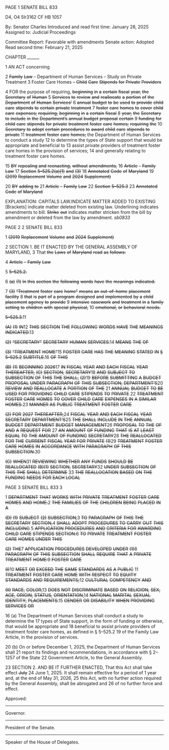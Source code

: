 PAGE 1
SENATE BILL 833

D4, O4 5lr3162
CF HB 1057

By: Senator Charles
Introduced and read first time: January 28, 2025
Assigned to: Judicial Proceedings

Committee Report: Favorable with amendments
Senate action: Adopted
Read second time: February 21, 2025

CHAPTER ______

1 AN ACT concerning

2 ~~Family~~ ~~Law~~ ~~–~~ Department of Human Services – Study on Private Treatment
3 Foster Care Homes ~~–~~ ~~Child~~ ~~Care~~ ~~Stipends~~ ~~for~~ ~~Private~~ ~~Providers~~

4 FOR the purpose of requiring, ~~beginning~~ ~~in~~ ~~a~~ ~~certain~~ ~~fiscal~~ ~~year,~~ ~~the~~ ~~Secretary~~ ~~of~~ ~~Human~~
5 ~~Services~~ ~~to~~ ~~review~~ ~~and~~ ~~reallocate~~ ~~a~~ ~~portion~~ ~~of~~ ~~the~~ ~~Department~~ ~~of~~ ~~Human~~ ~~Services’~~
6 ~~annual~~ ~~budget~~ ~~to~~ ~~be~~ ~~used~~ ~~to~~ ~~provide~~ ~~child~~ ~~care~~ ~~stipends~~ ~~to~~ ~~certain~~ ~~private~~ ~~treatment~~
7 ~~foster~~ ~~care~~ ~~homes~~ ~~to~~ ~~cover~~ ~~child~~ ~~care~~ ~~expenses;~~ ~~requiring,~~ ~~beginning~~ ~~in~~ ~~a~~ ~~certain~~ ~~fiscal~~
8 ~~year,~~ ~~the~~ ~~Secretary~~ ~~to~~ ~~include~~ ~~in~~ ~~the~~ ~~Department’s~~ ~~annual~~ ~~budget~~ ~~proposal~~ ~~certain~~
9 ~~funding~~ ~~for~~ ~~child~~ ~~care~~ ~~stipends~~ ~~for~~ ~~private~~ ~~treatment~~ ~~foster~~ ~~care~~ ~~homes;~~ ~~requiring~~ ~~the~~
10 ~~Secretary~~ ~~to~~ ~~adopt~~ ~~certain~~ ~~procedures~~ ~~to~~ ~~award~~ ~~child~~ ~~care~~ ~~stipends~~ ~~to~~ ~~private~~
11 ~~treatment~~ ~~foster~~ ~~care~~ ~~homes;~~ the Department of Human Services to conduct a study
12 to determine the types of State support that would be appropriate and beneficial to
13 assist private providers of treatment foster care homes in the provision of services;
14 and generally relating to treatment foster care homes.

15 ~~BY~~ ~~repealing~~ ~~and~~ ~~reenacting,~~ ~~without~~ ~~amendments,~~
16 ~~Article~~ ~~–~~ ~~Family~~ ~~Law~~
17 ~~Section~~ ~~5–525.2(a)(1)~~ ~~and~~ ~~(3)~~
18 ~~Annotated~~ ~~Code~~ ~~of~~ ~~Maryland~~
19 ~~(2019~~ ~~Replacement~~ ~~Volume~~ ~~and~~ ~~2024~~ ~~Supplement)~~

20 ~~BY~~ ~~adding~~ ~~to~~
21 ~~Article~~ ~~–~~ ~~Family~~ ~~Law~~
22 ~~Section~~ ~~5–525.3~~
23 ~~Annotated~~ ~~Code~~ ~~of~~ ~~Maryland~~

EXPLANATION: CAPITALS LAW.INDICATE MATTER ADDED TO EXISTING
[Brackets] indicate matter deleted from existing law.
Underlining indicates amendments to bill.
~~Strike~~ ~~out~~ indicates matter stricken from the bill by amendment or deleted from the law by
amendment. *sb0833*

PAGE 2
2 SENATE BILL 833

1 ~~(2019~~ ~~Replacement~~ ~~Volume~~ ~~and~~ ~~2024~~ ~~Supplement)~~

2 SECTION 1. BE IT ENACTED BY THE GENERAL ASSEMBLY OF MARYLAND,
3 That ~~the~~ ~~Laws~~ ~~of~~ ~~Maryland~~ ~~read~~ ~~as~~ ~~follows:~~

4 ~~Article~~ ~~–~~ ~~Family~~ ~~Law~~

5 ~~5–525.2.~~

6 ~~(a)~~ ~~(1)~~ ~~In~~ ~~this~~ ~~section~~ ~~the~~ ~~following~~ ~~words~~ ~~have~~ ~~the~~ ~~meanings~~ ~~indicated.~~

7 ~~(3)~~ ~~“Treatment~~ ~~foster~~ ~~care~~ ~~home”~~ ~~means~~ ~~an~~ ~~out–of–home~~ ~~placement~~ ~~facility~~
8 ~~that~~ ~~is~~ ~~part~~ ~~of~~ ~~a~~ ~~program~~ ~~designed~~ ~~and~~ ~~implemented~~ ~~by~~ ~~a~~ ~~child~~ ~~placement~~ ~~agency~~ ~~to~~ ~~provide~~
9 ~~intensive~~ ~~casework~~ ~~and~~ ~~treatment~~ ~~in~~ ~~a~~ ~~family~~ ~~setting~~ ~~to~~ ~~children~~ ~~with~~ ~~special~~ ~~physical,~~
10 ~~emotional,~~ ~~or~~ ~~behavioral~~ ~~needs.~~

~~5–525.3.~~11

~~(A)~~ ~~(1)~~ ~~IN~~12 ~~THIS~~ ~~SECTION~~ ~~THE~~ ~~FOLLOWING~~ ~~WORDS~~ ~~HAVE~~ ~~THE~~ ~~MEANINGS~~
~~INDICATED.~~13

~~(2)~~ ~~“SECRETARY”~~ ~~SECRETARY~~ ~~HUMAN~~ ~~SERVICES.~~14 ~~MEANS~~ ~~THE~~ ~~OF~~

~~(3)~~ ~~“TREATMENT~~ ~~HOME”~~15 ~~FOSTER~~ ~~CARE~~ ~~HAS~~ ~~THE~~ ~~MEANING~~ ~~STATED~~ ~~IN~~
~~§~~ ~~5–525.2~~ ~~SUBTITLE.~~16 ~~OF~~ ~~THIS~~

~~(B)~~ ~~(1)~~ ~~BEGINNING~~ ~~2026~~17 ~~IN~~ ~~FISCAL~~ ~~YEAR~~ ~~AND~~ ~~EACH~~ ~~FISCAL~~ ~~YEAR~~
~~THEREAFTER,~~ ~~(C)~~ ~~SECTION,~~ ~~SECRETARY~~18 ~~AND~~ ~~SUBJECT~~ ~~TO~~ ~~SUBSECTION~~ ~~OF~~ ~~THIS~~ ~~THE~~
~~SHALL,~~ ~~(2)~~19 ~~BEFORE~~ ~~SUBMITTING~~ ~~A~~ ~~BUDGET~~ ~~PROPOSAL~~ ~~UNDER~~ ~~PARAGRAPH~~ ~~OF~~ ~~THIS~~
~~SUBSECTION,~~ ~~DEPARTMENT’S~~20 ~~REVIEW~~ ~~AND~~ ~~REALLOCATE~~ ~~A~~ ~~PORTION~~ ~~OF~~ ~~THE~~
21 ~~ANNUAL~~ ~~BUDGET~~ ~~TO~~ ~~BE~~ ~~USED~~ ~~FOR~~ ~~PROVIDING~~ ~~CHILD~~ ~~CARE~~ ~~STIPENDS~~ ~~TO~~ ~~PRIVATE~~
22 ~~TREATMENT~~ ~~FOSTER~~ ~~CARE~~ ~~HOMES~~ ~~TO~~ ~~COVER~~ ~~CHILD~~ ~~CARE~~ ~~EXPENSES~~ ~~IN~~ ~~A~~ ~~SIMILAR~~
~~HOMES.~~23 ~~MANNER~~ ~~AS~~ ~~PUBLIC~~ ~~TREATMENT~~ ~~FOSTER~~ ~~CARE~~

~~(2)~~ ~~FOR~~ ~~2027~~ ~~THEREAFTER,~~24 ~~FISCAL~~ ~~YEAR~~ ~~AND~~ ~~EACH~~ ~~FISCAL~~ ~~YEAR~~
~~SECRETARY~~ ~~DEPARTMENT’S~~25 ~~THE~~ ~~SHALL~~ ~~INCLUDE~~ ~~IN~~ ~~THE~~ ~~ANNUAL~~ ~~BUDGET~~
~~DEPARTMENT~~ ~~BUDGET~~ ~~MANAGEMENT~~26 ~~PROPOSAL~~ ~~TO~~ ~~THE~~ ~~OF~~ ~~AND~~ ~~A~~ ~~REQUEST~~ ~~FOR~~
27 ~~AN~~ ~~AMOUNT~~ ~~OF~~ ~~FUNDING~~ ~~THAT~~ ~~IS~~ ~~AT~~ ~~LEAST~~ ~~EQUAL~~ ~~TO~~ ~~THE~~ ~~AMOUNT~~ ~~OF~~ ~~FUNDING~~
~~SECRETARY~~28 ~~THE~~ ~~REALLOCATED~~ ~~FOR~~ ~~THE~~ ~~CURRENT~~ ~~FISCAL~~ ~~YEAR~~ ~~FOR~~ ~~PRIVATE~~
~~(1)~~29 ~~TREATMENT~~ ~~FOSTER~~ ~~CARE~~ ~~HOMES~~ ~~IN~~ ~~ACCORDANCE~~ ~~WITH~~ ~~PARAGRAPH~~ ~~OF~~ ~~THIS~~
~~SUBSECTION.~~30

~~(C)~~ ~~WHEN~~31 ~~REVIEWING~~ ~~WHETHER~~ ~~ANY~~ ~~FUNDS~~ ~~SHOULD~~ ~~BE~~ ~~REALLOCATED~~
~~(B)(1)~~ ~~SECTION,~~ ~~SECRETARY~~32 ~~UNDER~~ ~~SUBSECTION~~ ~~OF~~ ~~THIS~~ ~~THE~~ ~~SHALL~~ ~~DETERMINE~~
33 ~~THE~~ ~~REALLOCATION~~ ~~BASED~~ ~~ON~~ ~~THE~~ ~~FUNDING~~ ~~NEEDS~~ ~~FOR~~ ~~EACH~~ ~~LOCAL~~

PAGE 3
SENATE BILL 833 3

1 ~~DEPARTMENT~~ ~~THAT~~ ~~WORKS~~ ~~WITH~~ ~~PRIVATE~~ ~~TREATMENT~~ ~~FOSTER~~ ~~CARE~~ ~~HOMES~~ ~~AND~~
~~HOME.~~2 ~~THE~~ ~~FAMILIES~~ ~~OF~~ ~~THE~~ ~~CHILDREN~~ ~~BEING~~ ~~PLACED~~ ~~IN~~ ~~A~~

~~(D)~~ ~~(1)~~ ~~SUBJECT~~ ~~(2)~~ ~~SUBSECTION,~~3 ~~TO~~ ~~PARAGRAPH~~ ~~OF~~ ~~THIS~~ ~~THE~~
~~SECRETARY~~ ~~SECTION,~~4 ~~SHALL~~ ~~ADOPT~~ ~~PROCEDURES~~ ~~TO~~ ~~CARRY~~ ~~OUT~~ ~~THIS~~ ~~INCLUDING~~
5 ~~APPLICATION~~ ~~PROCEDURES~~ ~~AND~~ ~~CRITERIA~~ ~~FOR~~ ~~AWARDING~~ ~~CHILD~~ ~~CARE~~ ~~STIPENDS~~
~~SECTION.~~6 ~~TO~~ ~~PRIVATE~~ ~~TREATMENT~~ ~~FOSTER~~ ~~CARE~~ ~~HOMES~~ ~~UNDER~~ ~~THIS~~

~~(2)~~ ~~THE~~7 ~~APPLICATION~~ ~~PROCEDURES~~ ~~DEVELOPED~~ ~~UNDER~~
~~(1)~~8 ~~PARAGRAPH~~ ~~OF~~ ~~THIS~~ ~~SUBSECTION~~ ~~SHALL~~ ~~REQUIRE~~ ~~THAT~~ ~~A~~ ~~PRIVATE~~ ~~TREATMENT~~
~~HOME:~~9 ~~FOSTER~~ ~~CARE~~

~~(I)~~10 ~~MEET~~ ~~OR~~ ~~EXCEED~~ ~~THE~~ ~~SAME~~ ~~STANDARDS~~ ~~AS~~ ~~A~~ ~~PUBLIC~~
11 ~~TREATMENT~~ ~~FOSTER~~ ~~CARE~~ ~~HOME~~ ~~WITH~~ ~~RESPECT~~ ~~TO~~ ~~EQUITY~~ ~~STANDARDS~~ ~~AND~~
~~REQUIREMENTS;~~12 ~~CULTURAL~~ ~~COMPETENCY~~ ~~AND~~

~~(II)~~ ~~RACE,~~ ~~COLOR,~~13 ~~DOES~~ ~~NOT~~ ~~DISCRIMINATE~~ ~~BASED~~ ~~ON~~
~~RELIGION,~~ ~~SEX,~~ ~~AGE,~~ ~~ORIGIN,~~ ~~STATUS,~~ ~~ORIENTATION,~~14 ~~NATIONAL~~ ~~MARITAL~~ ~~SEXUAL~~
~~IDENTITY,~~ ~~PLACEMENTS.~~15 ~~GENDER~~ ~~OR~~ ~~DISABILITY~~ ~~WHEN~~ ~~PROVIDING~~ ~~SERVICES~~ ~~OR~~

16 (a) The Department of Human Services shall conduct a study to determine the
17 types of State support, in the form of funding or otherwise, that would be appropriate and
18 beneficial to assist private providers of treatment foster care homes, as defined in § 5–525.2
19 of the Family Law Article, in the provision of services.

20 (b) On or before December 1, 2025, the Department of Human Services shall
21 report its findings and recommendations, in accordance with § 2–1257 of the State
22 Government Article, to the General Assembly.

23 SECTION 2. AND BE IT FURTHER ENACTED, That this Act shall take effect ~~July~~
24 June 1, 2025. It shall remain effective for a period of 1 year and, at the end of May 31, 2026,
25 this Act, with no further action required by the General Assembly, shall be abrogated and
26 of no further force and effect.

Approved:

________________________________________________________________________________
Governor.

________________________________________________________________________________
President of the Senate.

________________________________________________________________________________
Speaker of the House of Delegates.
